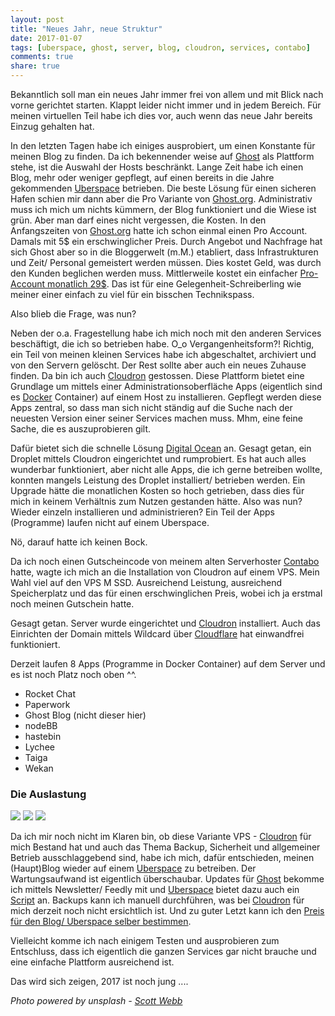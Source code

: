 ```yaml
---
layout: post
title: "Neues Jahr, neue Struktur"
date: 2017-01-07
tags: [uberspace, ghost, server, blog, cloudron, services, contabo]
comments: true
share: true
---
```


Bekanntlich soll man ein neues Jahr immer frei von allem und mit Blick nach vorne gerichtet starten. Klappt leider nicht immer und in jedem Bereich. Für meinen virtuellen Teil habe ich dies vor, auch wenn das neue Jahr bereits Einzug gehalten hat. 

In den letzten Tagen habe ich einiges ausprobiert, um einen Konstante für meinen Blog zu finden. Da ich bekennender weise auf [Ghost](http://ghost.org) als Plattform stehe, ist die Auswahl der Hosts beschränkt. Lange Zeit habe ich einen Blog, mehr oder weniger gepflegt, auf einen bereits in die Jahre gekommenden [Uberspace](http://uberspace.de) betrieben. Die beste Lösung für einen sicheren Hafen schien mir dann aber die Pro Variante von [Ghost.org](http://ghost.org). Administrativ muss ich mich um nichts kümmern, der Blog funktioniert und die Wiese ist grün. Aber man darf eines nicht vergessen, die Kosten. 
In den Anfangszeiten von [Ghost.org](http://ghost.org) hatte ich schon einmal einen Pro Account. Damals mit 5$ ein erschwinglicher Preis. Durch Angebot und Nachfrage hat sich Ghost aber so in die Bloggerwelt (m.M.) etabliert, dass Infrastrukturen und Zeit/ Personal gemeistert werden müssen. Dies kostet Geld, was durch den Kunden beglichen werden muss. 
Mittlerweile kostet ein einfacher [Pro-Account monatlich 29$](https://ghost.org/de/pricing/). Das ist für eine Gelegenheit-Schreiberling wie meiner einer einfach zu viel für ein bisschen Technikspass. 

Also blieb die Frage, was nun?

Neben der o.a. Fragestellung habe ich mich noch mit den anderen Services beschäftigt, die ich so betrieben habe. O_o Vergangenheitsform?! 
Richtig, ein Teil von meinen kleinen Services habe ich abgeschaltet, archiviert und von den Servern gelöscht. Der Rest sollte aber auch ein neues Zuhause finden. 
Da bin ich auch [Cloudron](http://cloudron.io) gestossen. 
Diese Plattform bietet eine Grundlage um mittels einer Administrationsoberfläche Apps (eigentlich sind es [Docker](https://www.docker.com/) Container) auf einem Host zu installieren. Gepflegt werden diese Apps zentral, so dass man sich nicht ständig auf die Suche nach der neuesten Version einer seiner Services machen muss. Mhm, eine feine Sache, die es auszuprobieren gilt.

Dafür bietet sich die schnelle Lösung [Digital Ocean](http://digitalocean.com) an. Gesagt getan, ein Droplet mittels Cloudron eingerichtet und rumprobiert. Es hat auch alles wunderbar funktioniert, aber nicht alle Apps, die ich gerne betreiben wollte, konnten mangels Leistung des Droplet installiert/ betrieben werden. Ein Upgrade hätte die monatlichen Kosten so hoch getrieben, dass dies für mich in keinem Verhältnis zum Nutzen gestanden hätte. 
Also was nun? Wieder einzeln installieren und administrieren? Ein Teil der Apps (Programme) laufen nicht auf einem Uberspace.

Nö, darauf hatte ich keinen Bock.

Da ich noch einen Gutscheincode von meinem alten Serverhoster [Contabo](http://contabo.de) hatte, wagte ich mich an die Installation von Cloudron auf einem VPS. Mein Wahl viel auf den VPS M SSD. Ausreichend Leistung, ausreichend Speicherplatz und das für einen erschwinglichen Preis, wobei ich ja erstmal noch meinen Gutschein hatte.

Gesagt getan. Server wurde eingerichtet und [Cloudron](http://cloudron.io) installiert. Auch das Einrichten der Domain mittels Wildcard über [Cloudflare](http://cloudflare.com) hat einwandfrei funktioniert.

Derzeit laufen 8 Apps (Programme in Docker Container) auf dem Server und es ist noch Platz noch oben ^^.

- Rocket Chat
- Paperwork
- Ghost Blog (nicht dieser hier)
- nodeBB
- hastebin
- Lychee
- Taiga
- Wekan

### Die Auslastung

![](/content/images/2017/01/Cloudron_Speicherplatz.png)
![](/content/images/2017/01/Cloudron_Arbeitsspeicher.png)
![](/content/images/2017/01/Cloudron_Graph.png)

Da ich mir noch nicht im Klaren bin, ob diese Variante VPS - [Cloudron](http://cloudron.io) für mich Bestand hat und auch das Thema Backup, Sicherheit und allgemeiner Betrieb ausschlaggebend sind, habe ich mich, dafür entschieden, meinen (Haupt)Blog wieder auf einem [Uberspace](http://uberspace.de) zu betreiben. 
Der Wartungsaufwand ist eigentlich überschaubar. Updates für [Ghost](https://ghost.org/de/developers/) bekomme ich mittels Newsletter/ Feedly mit und [Uberspace](https://uberspace.de) bietet dazu auch ein [Script](https://wiki.uberspace.de/cool:ghost#ghost_updaten_alpha) an. Backups kann ich manuell durchführen, was bei [Cloudron](http://cloudron.io) für mich derzeit noch nicht ersichtlich ist. Und zu guter Letzt kann ich den [Preis für den Blog/ Uberspace selber bestimmen](https://uberspace.de/prices).

Vielleicht komme ich nach einigem Testen und ausprobieren zum Entschluss, dass ich eigentlich die ganzen Services gar nicht brauche und eine einfache Plattform ausreichend ist. 

Das wird sich zeigen, 2017 ist noch jung ....

*Photo powered by unsplash - [Scott Webb](https://unsplash.com/@scottwebb)*
